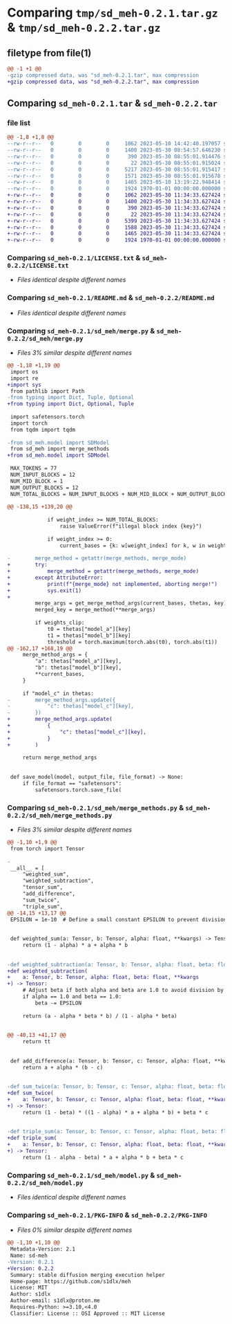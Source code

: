 # Comparing `tmp/sd_meh-0.2.1.tar.gz` & `tmp/sd_meh-0.2.2.tar.gz`

## filetype from file(1)

```diff
@@ -1 +1 @@
-gzip compressed data, was "sd_meh-0.2.1.tar", max compression
+gzip compressed data, was "sd_meh-0.2.2.tar", max compression
```

## Comparing `sd_meh-0.2.1.tar` & `sd_meh-0.2.2.tar`

### file list

```diff
@@ -1,8 +1,8 @@
--rw-r--r--   0        0        0     1062 2023-05-10 14:42:40.197057 sd_meh-0.2.1/LICENSE.txt
--rw-r--r--   0        0        0     1400 2023-05-30 08:54:57.646230 sd_meh-0.2.1/README.md
--rw-r--r--   0        0        0      390 2023-05-30 08:55:01.914476 sd_meh-0.2.1/pyproject.toml
--rw-r--r--   0        0        0       22 2023-05-30 08:55:01.915024 sd_meh-0.2.1/sd_meh/__init__.py
--rw-r--r--   0        0        0     5217 2023-05-30 08:55:01.915417 sd_meh-0.2.1/sd_meh/merge.py
--rw-r--r--   0        0        0     1571 2023-05-30 08:55:01.915678 sd_meh-0.2.1/sd_meh/merge_methods.py
--rw-r--r--   0        0        0     1465 2023-05-10 13:19:22.948414 sd_meh-0.2.1/sd_meh/model.py
--rw-r--r--   0        0        0     1924 1970-01-01 00:00:00.000000 sd_meh-0.2.1/PKG-INFO
+-rw-r--r--   0        0        0     1062 2023-05-30 11:34:33.627424 sd_meh-0.2.2/LICENSE.txt
+-rw-r--r--   0        0        0     1400 2023-05-30 11:34:33.627424 sd_meh-0.2.2/README.md
+-rw-r--r--   0        0        0      390 2023-05-30 11:34:33.627424 sd_meh-0.2.2/pyproject.toml
+-rw-r--r--   0        0        0       22 2023-05-30 11:34:33.627424 sd_meh-0.2.2/sd_meh/__init__.py
+-rw-r--r--   0        0        0     5399 2023-05-30 11:34:33.627424 sd_meh-0.2.2/sd_meh/merge.py
+-rw-r--r--   0        0        0     1588 2023-05-30 11:34:33.627424 sd_meh-0.2.2/sd_meh/merge_methods.py
+-rw-r--r--   0        0        0     1465 2023-05-30 11:34:33.627424 sd_meh-0.2.2/sd_meh/model.py
+-rw-r--r--   0        0        0     1924 1970-01-01 00:00:00.000000 sd_meh-0.2.2/PKG-INFO
```

### Comparing `sd_meh-0.2.1/LICENSE.txt` & `sd_meh-0.2.2/LICENSE.txt`

 * *Files identical despite different names*

### Comparing `sd_meh-0.2.1/README.md` & `sd_meh-0.2.2/README.md`

 * *Files identical despite different names*

### Comparing `sd_meh-0.2.1/sd_meh/merge.py` & `sd_meh-0.2.2/sd_meh/merge.py`

 * *Files 3% similar despite different names*

```diff
@@ -1,18 +1,19 @@
 import os
 import re
+import sys
 from pathlib import Path
-from typing import Dict, Tuple, Optional
+from typing import Dict, Optional, Tuple
 
 import safetensors.torch
 import torch
 from tqdm import tqdm
 
-from sd_meh.model import SDModel
 from sd_meh import merge_methods
+from sd_meh.model import SDModel
 
 MAX_TOKENS = 77
 NUM_INPUT_BLOCKS = 12
 NUM_MID_BLOCK = 1
 NUM_OUTPUT_BLOCKS = 12
 NUM_TOTAL_BLOCKS = NUM_INPUT_BLOCKS + NUM_MID_BLOCK + NUM_OUTPUT_BLOCKS
 
@@ -138,15 +139,20 @@
 
             if weight_index >= NUM_TOTAL_BLOCKS:
                 raise ValueError(f"illegal block index {key}")
 
             if weight_index >= 0:
                 current_bases = {k: w[weight_index] for k, w in weights.items()}
 
-        merge_method = getattr(merge_methods, merge_mode)
+        try:
+            merge_method = getattr(merge_methods, merge_mode)
+        except AttributeError:
+            print(f"{merge_mode} not implemented, aborting merge!")
+            sys.exit(1)
+
         merge_args = get_merge_method_args(current_bases, thetas, key)
         merged_key = merge_method(**merge_args)
 
         if weights_clip:
             t0 = thetas["model_a"][key]
             t1 = thetas["model_b"][key]
             threshold = torch.maximum(torch.abs(t0), torch.abs(t1))
@@ -162,17 +168,19 @@
     merge_method_args = {
         "a": thetas["model_a"][key],
         "b": thetas["model_b"][key],
         **current_bases,
     }
 
     if "model_c" in thetas:
-        merge_method_args.update({
-            "c": thetas["model_c"][key],
-        })
+        merge_method_args.update(
+            {
+                "c": thetas["model_c"][key],
+            }
+        )
 
     return merge_method_args
 
 
 def save_model(model, output_file, file_format) -> None:
     if file_format == "safetensors":
         safetensors.torch.save_file(
```

### Comparing `sd_meh-0.2.1/sd_meh/merge_methods.py` & `sd_meh-0.2.2/sd_meh/merge_methods.py`

 * *Files 3% similar despite different names*

```diff
@@ -1,10 +1,9 @@
 from torch import Tensor
 
-
 __all__ = [
     "weighted_sum",
     "weighted_subtraction",
     "tensor_sum",
     "add_difference",
     "sum_twice",
     "triple_sum",
@@ -14,15 +13,17 @@
 EPSILON = 1e-10  # Define a small constant EPSILON to prevent division by zero
 
 
 def weighted_sum(a: Tensor, b: Tensor, alpha: float, **kwargs) -> Tensor:
     return (1 - alpha) * a + alpha * b
 
 
-def weighted_subtraction(a: Tensor, b: Tensor, alpha: float, beta: float, **kwargs) -> Tensor:
+def weighted_subtraction(
+    a: Tensor, b: Tensor, alpha: float, beta: float, **kwargs
+) -> Tensor:
     # Adjust beta if both alpha and beta are 1.0 to avoid division by zero
     if alpha == 1.0 and beta == 1.0:
         beta -= EPSILON
 
     return (a - alpha * beta * b) / (1 - alpha * beta)
 
 
@@ -40,13 +41,17 @@
     return tt
 
 
 def add_difference(a: Tensor, b: Tensor, c: Tensor, alpha: float, **kwargs) -> Tensor:
     return a + alpha * (b - c)
 
 
-def sum_twice(a: Tensor, b: Tensor, c: Tensor, alpha: float, beta: float, **kwargs) -> Tensor:
+def sum_twice(
+    a: Tensor, b: Tensor, c: Tensor, alpha: float, beta: float, **kwargs
+) -> Tensor:
     return (1 - beta) * ((1 - alpha) * a + alpha * b) + beta * c
 
 
-def triple_sum(a: Tensor, b: Tensor, c: Tensor, alpha: float, beta: float, **kwargs) -> Tensor:
+def triple_sum(
+    a: Tensor, b: Tensor, c: Tensor, alpha: float, beta: float, **kwargs
+) -> Tensor:
     return (1 - alpha - beta) * a + alpha * b + beta * c
```

### Comparing `sd_meh-0.2.1/sd_meh/model.py` & `sd_meh-0.2.2/sd_meh/model.py`

 * *Files identical despite different names*

### Comparing `sd_meh-0.2.1/PKG-INFO` & `sd_meh-0.2.2/PKG-INFO`

 * *Files 0% similar despite different names*

```diff
@@ -1,10 +1,10 @@
 Metadata-Version: 2.1
 Name: sd-meh
-Version: 0.2.1
+Version: 0.2.2
 Summary: stable diffusion merging execution helper
 Home-page: https://github.com/s1dlx/meh
 License: MIT
 Author: s1dlx
 Author-email: s1dlx@proton.me
 Requires-Python: >=3.10,<4.0
 Classifier: License :: OSI Approved :: MIT License
```

